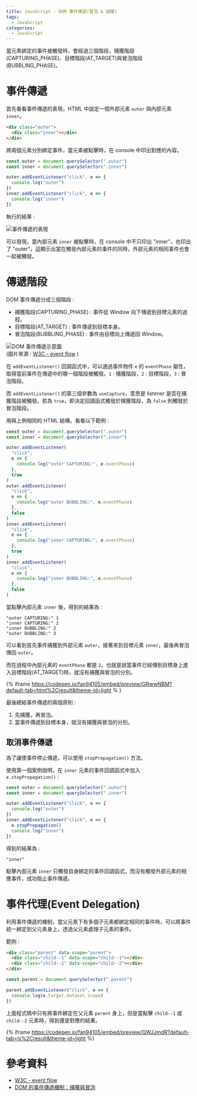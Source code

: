 ```yaml
---
title: JavaScript - DOM 事件傳遞(冒泡 & 捕獲)
tags:
  - JavaScript
categories:
  - JavaScript
---
```


當元素綁定的事件被觸發時，會經過三個階段，捕獲階段(CAPTURING_PHASE)、目標階段(AT_TARGET)與冒泡階段(BUBBLING_PHASE)。

<!-- more -->

# 事件傳遞

首先看看事件傳遞的表現，HTML 中設定一個外部元素 `outer` 與內部元素 `inner`。

```html
<div class="outer">
  <div class="inner"></div>
</div>
```

將兩個元素分別綁定事件，當元素被點擊時，在 console 中印出對應的內容。

```js
const outer = document.querySelector(".outer")
const inner = document.querySelector(".inner")

outer.addEventListener("click", e => {
  console.log("outer")
})
inner.addEventListener("click", e => {
  console.log("inner")
})
```

執行的結果 :

![事件傳遞的表現](dom-bubbling.webp)

可以發現，當內部元素 `inner` 被點擊時，在 console 中不只印出 "inner"，也印出了 "outer"，這顯示出當在觸發內部元素的事件的同時，外部元素的相同事件也會一起被觸發。

# 傳遞階段

DOM 事件傳遞分成三個階段 :

- 捕獲階段(CAPTURING_PHASE) : 事件從 Window 向下傳遞到目標元素的過程。
- 目標階段(AT_TARGET) : 事件傳遞到目標本身。
- 冒泡階段(BUBBLING_PHASE) : 事件由目標向上傳遞回 Window。

![DOM 事件傳遞示意圖](w3c-dom-event-flow.webp)  
(圖片來源 : [W3C - event flow][1] )

在 `addEventListener()` 回調函式中，可以通過事件物件 `e` 的 `eventPhase` 屬性，取得當前事件在傳遞中的哪一個階段被觸發。`1` : 捕獲階段，`2` : 目標階段，`3` : 冒泡階段。

而 `addEventListener()` 的第三個參數為 `useCapture`，意思是 listener 是否在捕獲階段被觸發。若為 `true`，即決定回調函式觸發於捕獲階段，為 `false` 則觸發於冒泡階段。

用與上例相同的 HTML 結構，看看以下範例 :

```js
const outer = document.querySelector(".outer")
const inner = document.querySelector(".inner")

outer.addEventListener(
  "click",
  e => {
    console.log("outer CAPTURING:", e.eventPhase)
  },
  true
)
outer.addEventListener(
  "click",
  e => {
    console.log("outer BUBBLING:", e.eventPhase)
  },
  false
)
inner.addEventListener(
  "click",
  e => {
    console.log("inner CAPTURING:", e.eventPhase)
  },
  true
)
inner.addEventListener(
  "click",
  e => {
    console.log("inner BUBBLING:", e.eventPhase)
  },
  false
)
```

當點擊內部元素 `inner` 後，得到的結果為 :

```
"outer CAPTURING:" 1
"inner CAPTURING:" 2
"inner BUBBLING:" 2
"outer BUBBLING:" 3
```

可以看到首先事件捕獲到外部元素 `outer`，接著來到目標元素 `inner`，最後再冒泡傳回 `outer`。

而在過程中內部元素的 `eventPhase` 都是 `2`，也就是說當事件已經傳到目標身上進入目標階段(AT_TARGET)時，就沒有捕獲與冒泡的分別。

{% iframe https://codepen.io/fan94105/embed/preview/GRwwNBM?default-tab=html%2Cresult&theme-id=light % }

最後總結事件傳遞的兩個原則 :

1. 先捕獲，再冒泡。
2. 當事件傳遞到目標本身，就沒有捕獲與冒泡的分別。

## 取消事件傳遞

為了讓使事件停止傳遞，可以使用 `stopPropagation()` 方法。

使用第一個案例說明，在 `inner` 元素的事件回調函式中加入 `e.stopPropagation()` :

```js
const outer = document.querySelector(".outer")
const inner = document.querySelector(".inner")

outer.addEventListener("click", e => {
  console.log("outer")
})
inner.addEventListener("click", e => {
  e.stopPropagation()
  console.log("inner")
})
```

得到的結果為 :

```
"inner"
```

點擊內部元素 `inner` 只觸發自身綁定的事件回調函式，而沒有觸發外部元素的相應事件，成功阻止事件傳遞。

# 事件代理(Event Delegation)

利用事件傳遞的機制，當父元素下有多個子元素都綁定相同的事件時，可以將事件統一綁定到父元素身上，透過父元素處理子元素的事件。

範例 :

```html
<div class="parent" data-scope="parent">
  <div class="child--1" data-scope="child--1"></div>
  <div class="child--2" data-scope="child--2"></div>
</div>
```

```js
const parent = document.querySelector(".parent")

parent.addEventListener("click", e => {
  console.log(e.target.dataset.scope)
})
```

上面程式碼中只有將事件綁定在父元素 `parent` 身上，但是當點擊 `child--1` 或 `child--2` 元素時，得到還是對應的結果。

{% iframe https://codepen.io/fan94105/embed/preview/QWJJmdR?default-tab=js%2Cresult&theme-id=light %}

# 參考資料

- [W3C - event flow][1]
- [DOM 的事件傳遞機制：捕獲與冒泡](https://blog.techbridge.cc/2017/07/15/javascript-event-propagation/)

[1]: https://www.w3.org/TR/DOM-Level-3-Events/#event-flow
